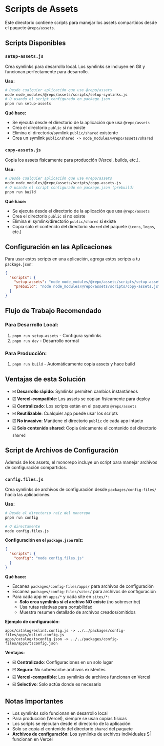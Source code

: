 # Scripts de Assets

Este directorio contiene scripts para manejar los assets compartidos desde el paquete `@repo/assets`.

## Scripts Disponibles

### `setup-assets.js`
Crea symlinks para desarrollo local. Los symlinks se incluyen en Git y funcionan perfectamente para desarrollo.

**Uso:**
```bash
# Desde cualquier aplicación que use @repo/assets
node node_modules/@repo/assets/scripts/setup-symlinks.js
# O usando el script configurado en package.json
pnpm run setup-assets
```

**Qué hace:**
- Se ejecuta desde el directorio de la aplicación que usa `@repo/assets`
- Crea el directorio `public` si no existe
- Elimina el directorio/symlink `public/shared` existente
- Crea un symlink `public/shared -> node_modules/@repo/assets/shared`

### `copy-assets.js`
Copia los assets físicamente para producción (Vercel, builds, etc.).

**Uso:**
```bash
# Desde cualquier aplicación que use @repo/assets
node node_modules/@repo/assets/scripts/copy-assets.js
# O usando el script configurado en package.json (prebuild)
pnpm run build
```

**Qué hace:**
- Se ejecuta desde el directorio de la aplicación que usa `@repo/assets`
- Crea el directorio `public` si no existe
- Elimina el symlink/directorio `public/shared` si existe
- Copia solo el contenido del directorio `shared` del paquete (`icons`, `logos`, etc.)

## Configuración en las Aplicaciones

Para usar estos scripts en una aplicación, agrega estos scripts a tu `package.json`:

```json
{
  "scripts": {
    "setup-assets": "node node_modules/@repo/assets/scripts/setup-assets.js",
    "prebuild": "node node_modules/@repo/assets/scripts/copy-assets.js"
  }
}
```

## Flujo de Trabajo Recomendado

### Para Desarrollo Local:
1. `pnpm run setup-assets` - Configura symlinks
2. `pnpm run dev` - Desarrollo normal

### Para Producción:
1. `pnpm run build` - Automáticamente copia assets y hace build

## Ventajas de esta Solución

- ☑️ **Desarrollo rápido**: Symlinks permiten cambios instantáneos
- ☑️ **Vercel-compatible**: Los assets se copian físicamente para deploy
- ☑️ **Centralizado**: Los scripts están en el paquete `@repo/assets`
- ☑️ **Reutilizable**: Cualquier app puede usar los scripts
- ☑️ **No invasivo**: Mantiene el directorio `public` de cada app intacto
- ☑️ **Solo contenido shared**: Copia únicamente el contenido del directorio `shared`

## Script de Archivos de Configuración

Además de los assets, el monorepo incluye un script para manejar archivos de configuración compartidos.

### `config.files.js`
Crea symlinks de archivos de configuración desde `packages/config-files/` hacia las aplicaciones.

**Uso:**
```bash
# Desde el directorio raíz del monorepo
pnpm run config

# O directamente
node config.files.js
```

**Configuración en el `package.json` raíz:**
```json
{
  "scripts": {
    "config": "node config.files.js"
  }
}
```

**Qué hace:**
- Escanea `packages/config-files/apps/` para archivos de configuración
- Escanea `packages/config-files/sites/` para archivos de configuración
- Para cada app en `apps/*` y cada site en `sites/*`:
  - **Solo crea symlinks si el archivo NO existe** (no sobrescribe)
  - Usa rutas relativas para portabilidad
  - Muestra resumen detallado de archivos creados/omitidos

**Ejemplo de configuración:**
```
apps/catalog/eslint.config.js -> ../../packages/config-files/apps/eslint.config.js
apps/catalog/tsconfig.json -> ../../packages/config-files/apps/tsconfig.json
```

**Ventajas:**
- ☑️ **Centralizado**: Configuraciones en un solo lugar
- ☑️ **Seguro**: No sobrescribe archivos existentes
- ☑️ **Vercel-compatible**: Los symlinks de archivos funcionan en Vercel
- ☑️ **Selectivo**: Solo actúa donde es necesario

## Notas Importantes

- Los symlinks solo funcionan en desarrollo local
- Para producción (Vercel), siempre se usan copias físicas
- Los scripts se ejecutan desde el directorio de la aplicación
- Solo se copia el contenido del directorio `shared` del paquete
- **Archivos de configuración**: Los symlinks de archivos individuales SÍ funcionan en Vercel
